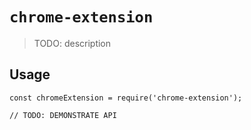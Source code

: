 # `chrome-extension`

> TODO: description

## Usage

```
const chromeExtension = require('chrome-extension');

// TODO: DEMONSTRATE API
```
